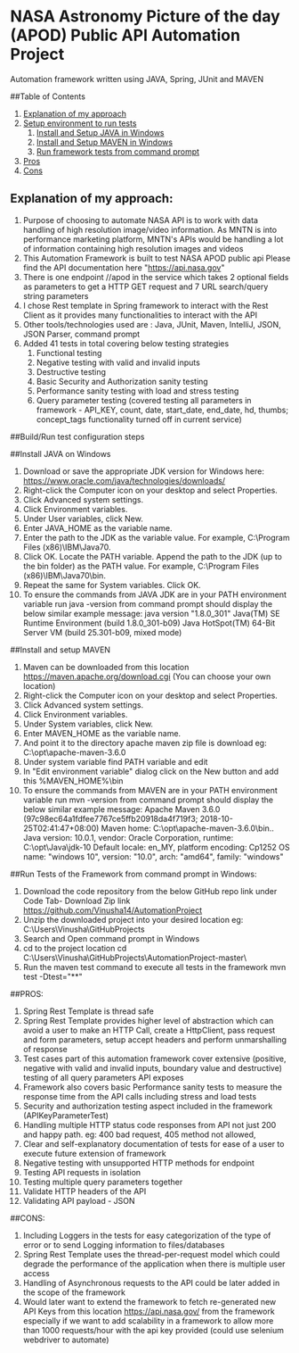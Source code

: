 # NASA Astronomy Picture of the day (APOD) Public API Automation Project

Automation framework written using JAVA, Spring, JUnit and MAVEN

##Table of Contents
1. [Explanation of my approach](#Explanation_of_my_approach)
2. [Setup environment to run tests](#setup_environment)
   1. [Install and Setup JAVA in Windows](#setup_java)
   2. [Install and Setup MAVEN in Windows](#setup_maven)
   3. [Run framework tests from command prompt](#run_tests_command_prompt)
3. [Pros](#pros)
4. [Cons](#cons)


## Explanation of my approach: <a name="Explanation_of_my_approach"></a>
1. Purpose of choosing to automate NASA API is to work with data handling of high resolution image/video information.
As MNTN is into performance marketing platform, MNTN's APIs would be handling a lot of information containing high resolution images and videos 
2. This Automation Framework is built to test NASA APOD public api 
   Please find the API documentation here "https://api.nasa.gov"
3. There is one endpoint /<version>/apod in the service which takes 2 optional fields as parameters to get a HTTP GET request and 7 URL search/query string parameters
4. I chose Rest template in Spring framework to interact with the Rest Client as it provides many functionalities to interact 
with the API 
5. Other tools/technologies used are : Java, JUnit, Maven, IntelliJ, JSON, JSON Parser, command prompt 
6. Added 41 tests in total covering below testing strategies
   1. Functional testing
   2. Negative testing with valid and invalid inputs
   3. Destructive testing
   4. Basic Security and Authorization sanity testing
   5. Performance sanity testing with load and stress testing
   6. Query parameter testing (covered testing all parameters in framework - API_KEY, count, date, start_date, end_date, hd, thumbs; concept_tags functionality turned off in current service)
  
##Build/Run test configuration steps <a name="setup_environment"></a>

##Install JAVA on Windows <a name="setup_java"></a>
1. Download or save the appropriate JDK version for Windows here: https://www.oracle.com/java/technologies/downloads/
2. Right-click the Computer icon on your desktop and select Properties.
3. Click Advanced system settings.
4. Click Environment variables.
5. Under User variables, click New.
6. Enter JAVA_HOME as the variable name.
7. Enter the path to the JDK as the variable value. For example, C:\Program Files (x86)\IBM\Java70\.
8. Click OK.
   Locate the PATH variable.
   Append the path to the JDK (up to the bin folder) as the PATH value. For example, C:\Program Files (x86)\IBM\Java70\bin.
9. Repeat the same for System variables.
   Click OK.
10. To ensure the commands from JAVA JDK are in your PATH environment variable run java -version from command prompt
should display the below similar example message:
      java version "1.8.0_301"
      Java(TM) SE Runtime Environment (build 1.8.0_301-b09)
      Java HotSpot(TM) 64-Bit Server VM (build 25.301-b09, mixed mode)

##Install and setup MAVEN <a name="setup_maven"></a>
1. Maven can be downloaded from this location https://maven.apache.org/download.cgi (You can choose your own location)
2. Right-click the Computer icon on your desktop and select Properties.
3. Click Advanced system settings.
4. Click Environment variables.
5. Under System variables, click New.
6. Enter MAVEN_HOME as the variable name.
7. And point it to the directory apache maven zip file is download eg: C:\opt\apache-maven-3.6.0
8. Under system variable find PATH variable and edit
9. In "Edit environment variable" dialog click on the New button and add this %MAVEN_HOME%\bin
10. To ensure the commands from MAVEN are in your PATH environment variable run mvn -version from command prompt 
should display the below similar example message: 
      Apache Maven 3.6.0 (97c98ec64a1fdfee7767ce5ffb20918da4f719f3; 2018-10-25T02:41:47+08:00)
      Maven home: C:\opt\apache-maven-3.6.0\bin\..
      Java version: 10.0.1, vendor: Oracle Corporation, runtime: C:\opt\Java\jdk-10
      Default locale: en_MY, platform encoding: Cp1252
      OS name: "windows 10", version: "10.0", arch: "amd64", family: "windows"

##Run Tests of the Framework from command prompt in Windows:<a name="run_tests_command_prompt"></a>
1. Download the code repository from the below GitHub repo link under Code Tab- Download Zip link
https://github.com/Vinusha14/AutomationProject
2. Unzip the downloaded project into your desired location eg: C:\Users\Vinusha\GitHubProjects
3. Search and Open command prompt in Windows
4. cd to the project location 
    cd C:\Users\Vinusha\GitHubProjects\AutomationProject-master\
5. Run the maven test command to execute all tests in the framework
   mvn test -Dtest="**"

##PROS:<a name="pros"></a>
1. Spring Rest Template is thread safe 
2. Spring Rest Template provides higher level of abstraction which can avoid a user to make an HTTP Call, create a HttpClient, pass request and form parameters, setup accept headers and perform unmarshalling of response 
3. Test cases part of this automation framework cover extensive (positive, negative with valid and invalid inputs, boundary value and destructive) testing of all query parameters API exposes
4. Framework also covers basic Performance sanity tests to measure the response time from the API calls including stress and load tests
5. Security and authorization testing aspect included in the framework (APIKeyParameterTest)
6. Handling multiple HTTP status code responses from API not just 200 and happy path. eg: 400 bad request, 405 method not allowed,
7. Clear and self-explanatory documentation of tests for ease of a user to execute future extension of framework 
8. Negative testing with unsupported HTTP methods for endpoint
10. Testing API requests in isolation
11. Testing multiple query parameters together
12. Validate HTTP headers of the API
13. Validating API payload - JSON
    
##CONS: <a name="cons"></a>
1. Including Loggers in the tests for easy categorization of the type of error or to send Logging information to files/databases
2. Spring Rest Template uses the thread-per-request model which could degrade the performance of the application when there is multiple user access 
3. Handling of Asynchronous requests to the API could be later added in the scope of the framework
4. Would later want to extend the framework to fetch re-generated new API Keys from this location https://api.nasa.gov/ from the framework 
especially if we want to add scalability in a framework to allow more than 1000 requests/hour with the api key provided  (could use selenium webdriver to automate)
